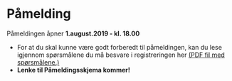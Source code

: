 # Påmelding

Påmeldingen åpner **1.august.2019 - kl. 18.00**

- For at du skal kunne være godt forberedt til påmeldingen, kan du lese igjennom spørsmålene du må besvare i registreringen her [(PDF fil med spørsmålene.)](https://drive.google.com/a/hollund.org/file/d/1LX-J4evR4jllq-I5svZXfLRgyUlj9JXh/view?usp=sharing)
- **Lenke til Påmeldingsskjema kommer!**
